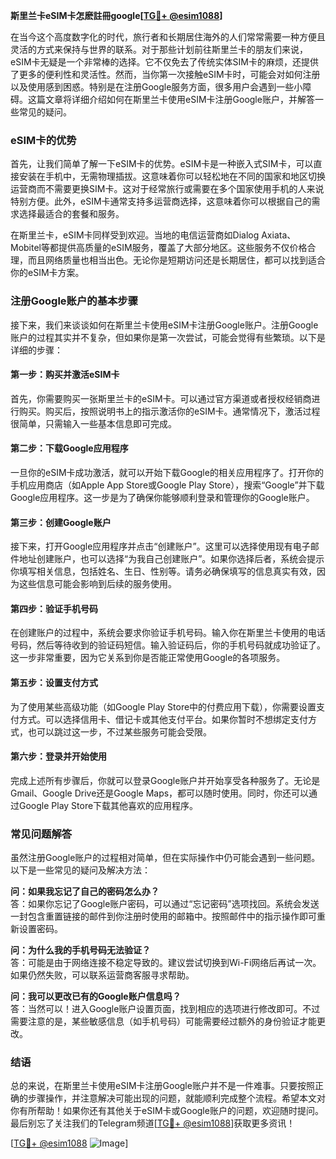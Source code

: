 **斯里兰卡eSIM卡怎麽註冊google[[TG💪+ @esim1088](https://t.me/s/esim1088)]**

在当今这个高度数字化的时代，旅行者和长期居住海外的人们常常需要一种方便且灵活的方式来保持与世界的联系。对于那些计划前往斯里兰卡的朋友们来说，eSIM卡无疑是一个非常棒的选择。它不仅免去了传统实体SIM卡的麻烦，还提供了更多的便利性和灵活性。然而，当你第一次接触eSIM卡时，可能会对如何注册以及使用感到困惑。特别是在注册Google服务方面，很多用户会遇到一些小障碍。这篇文章将详细介绍如何在斯里兰卡使用eSIM卡注册Google账户，并解答一些常见的疑问。

### eSIM卡的优势

首先，让我们简单了解一下eSIM卡的优势。eSIM卡是一种嵌入式SIM卡，可以直接安装在手机中，无需物理插拔。这意味着你可以轻松地在不同的国家和地区切换运营商而不需要更换SIM卡。这对于经常旅行或需要在多个国家使用手机的人来说特别方便。此外，eSIM卡通常支持多运营商选择，这意味着你可以根据自己的需求选择最适合的套餐和服务。

在斯里兰卡，eSIM卡同样受到欢迎。当地的电信运营商如Dialog Axiata、Mobitel等都提供高质量的eSIM服务，覆盖了大部分地区。这些服务不仅价格合理，而且网络质量也相当出色。无论你是短期访问还是长期居住，都可以找到适合你的eSIM卡方案。

### 注册Google账户的基本步骤

接下来，我们来谈谈如何在斯里兰卡使用eSIM卡注册Google账户。注册Google账户的过程其实并不复杂，但如果你是第一次尝试，可能会觉得有些繁琐。以下是详细的步骤：

#### 第一步：购买并激活eSIM卡

首先，你需要购买一张斯里兰卡的eSIM卡。可以通过官方渠道或者授权经销商进行购买。购买后，按照说明书上的指示激活你的eSIM卡。通常情况下，激活过程很简单，只需输入一些基本信息即可完成。

#### 第二步：下载Google应用程序

一旦你的eSIM卡成功激活，就可以开始下载Google的相关应用程序了。打开你的手机应用商店（如Apple App Store或Google Play Store），搜索“Google”并下载Google应用程序。这一步是为了确保你能够顺利登录和管理你的Google账户。

#### 第三步：创建Google账户

接下来，打开Google应用程序并点击“创建账户”。这里可以选择使用现有电子邮件地址创建账户，也可以选择“为我自己创建账户”。如果你选择后者，系统会提示你填写相关信息，包括姓名、生日、性别等。请务必确保填写的信息真实有效，因为这些信息可能会影响到后续的服务使用。

#### 第四步：验证手机号码

在创建账户的过程中，系统会要求你验证手机号码。输入你在斯里兰卡使用的电话号码，然后等待收到的验证码短信。输入验证码后，你的手机号码就成功验证了。这一步非常重要，因为它关系到你是否能正常使用Google的各项服务。

#### 第五步：设置支付方式

为了使用某些高级功能（如Google Play Store中的付费应用下载），你需要设置支付方式。可以选择信用卡、借记卡或其他支付平台。如果你暂时不想绑定支付方式，也可以跳过这一步，不过某些服务可能会受限。

#### 第六步：登录并开始使用

完成上述所有步骤后，你就可以登录Google账户并开始享受各种服务了。无论是Gmail、Google Drive还是Google Maps，都可以随时使用。同时，你还可以通过Google Play Store下载其他喜欢的应用程序。

### 常见问题解答

虽然注册Google账户的过程相对简单，但在实际操作中仍可能会遇到一些问题。以下是一些常见的疑问及解决方法：

**问：如果我忘记了自己的密码怎么办？**  
答：如果你忘记了Google账户密码，可以通过“忘记密码”选项找回。系统会发送一封包含重置链接的邮件到你注册时使用的邮箱中。按照邮件中的指示操作即可重新设置密码。

**问：为什么我的手机号码无法验证？**  
答：可能是由于网络连接不稳定导致的。建议尝试切换到Wi-Fi网络后再试一次。如果仍然失败，可以联系运营商客服寻求帮助。

**问：我可以更改已有的Google账户信息吗？**  
答：当然可以！进入Google账户设置页面，找到相应的选项进行修改即可。不过需要注意的是，某些敏感信息（如手机号码）可能需要经过额外的身份验证才能更改。

### 结语

总的来说，在斯里兰卡使用eSIM卡注册Google账户并不是一件难事。只要按照正确的步骤操作，并注意解决可能出现的问题，就能顺利完成整个流程。希望本文对你有所帮助！如果你还有其他关于eSIM卡或Google账户的问题，欢迎随时提问。最后别忘了关注我们的Telegram频道[[TG💪+ @esim1088](https://t.me/s/esim1088)]获取更多资讯！

[[TG💪+ @esim1088](https://t.me/s/esim1088) ![Image](https://i.postimg.cc/4NQfJmqS/Snipaste-2025-05-13-00-14-12.png)]
